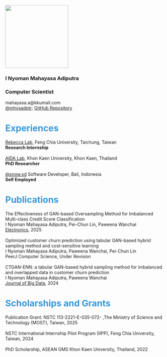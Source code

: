 
<img src="https://drive.google.com/uc?export=view&id=19Ad1M0UtmympMC9hjZ1SGuHMkOyi7qA9" width="200" height="200">
<h3>I Nyoman Mahayasa Adiputra</h3>
<h3>Computer Scientist</h3>
mahayasa.a@kkumail.com<br><a href="https://twitter.com/mhysadptr">@mhysadptr</a>; <a href="https://github.com/mahayasa/">GitHub Repository</a>

# <span style="color:#3498db">Experiences</span>
<a href="https://rebeccacasalibro.wixsite.com/rebeccalab">Rebecca Lab</a>, Feng Chia University, Taichung, Taiwan<br>**Research Internship**<br><br>
<a href="https://computing.kku.ac.th/en/aidalab">AIDA Lab</a>, Khon Kaen University, Khon Kaen, Thailand<br>**PhD Researcher**<br><br>
<a href="https://instagram.com/snow.sd/">@snow.sd</a> Software Developer, Bali, Indonesia<br>**Self Employed**<br>

# <span style="color:#3498db">Publications</span>
The Effectiveness of GAN-based Oversampling Method for Imbalanced Multi-class Credit Score Classification<br>
I Nyoman Mahayasa Adiputra, Pei-Chun Lin, Paweena Wanchai<br>
<a href="https://www.mdpi.com/2079-9292/14/4/697">Electronics</a>, 2025<br><br>
Optimized customer churn prediction using tabular GAN-based hybrid sampling method and cost-sensitive learning<br>
I Nyoman Mahayasa Adiputra, Paweena Wanchai, Pei-Chun Lin<br>
PeerJ Computer Science, Under Revision<br><br>
CTGAN-ENN: a tabular GAN-based hybrid sampling method for imbalanced and overlapped data in customer churn prediction<br>
I Nyoman Mahayasa Adiputra, Paweena Wanchai<br>
<a href="https://link.springer.com/article/10.1186/s40537-024-00982-x">Journal of Big Data</a>, 2024<br>


# <span style="color:#3498db">Scholarships and Grants</span>
Publication Grant: NSTC 113-2221-E-035-072- ,The Ministry of Science and Technology (MOST), Taiwan, 2025<br><br>
NSTC International Internship Pilot Program (IIPP), Feng Chia University, Taiwan, 2024<br><br>
PhD Scholarship, ASEAN GMS Khon Kaen University, Thailand, 2022<br>
